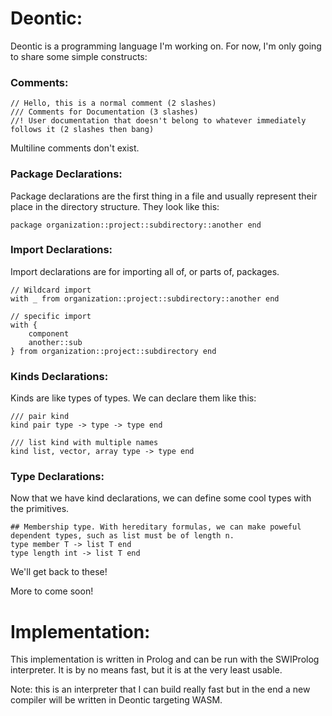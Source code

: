 # Deontic:
Deontic is a programming language I'm working on. For now, I'm only going to share some simple constructs:

### Comments:

```Deontic
// Hello, this is a normal comment (2 slashes)
/// Comments for Documentation (3 slashes)
//! User documentation that doesn't belong to whatever immediately follows it (2 slashes then bang)
```
Multiline comments don't exist.

### Package Declarations:
Package declarations are the first thing in a file and usually represent their place in the directory structure. They look like this:
```Deontic
package organization::project::subdirectory::another end
```

### Import Declarations:
Import declarations are for importing all of, or parts of, packages.
```Deontic
// Wildcard import
with _ from organization::project::subdirectory::another end

// specific import
with {
	component 
	another::sub
} from organization::project::subdirectory end
```

### Kinds Declarations:

Kinds are like types of types. We can declare them like this:
```Deontic
/// pair kind
kind pair type -> type -> type end

/// list kind with multiple names
kind list, vector, array type -> type end
```
### Type Declarations:
Now that we have kind declarations, we can define some cool types with the primitives.
```Deontic
## Membership type. With hereditary formulas, we can make poweful dependent types, such as list must be of length n.
type member T -> list T end
type length int -> list T end
```
We'll get back to these!

More to come soon!

# Implementation:
This implementation is written in Prolog and can be run with the SWIProlog interpreter. It is by no means fast, but it is at the very least usable.

Note: this is an interpreter that I can build really fast but in the end a new compiler will be written in Deontic targeting WASM.
